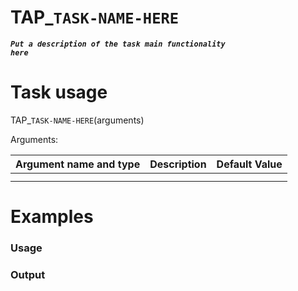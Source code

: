 # TAP_<code>TASK-NAME-HERE</code>

***<code>Put a description of the task main functionality here</code>***

# Task usage

TAP_<code>TASK-NAME-HERE</code>(arguments)

Arguments:

| Argument name and type | Description | Default Value |
| ------------- | ----------- | ------------- |
| | | |
| | | |

# Examples

### Usage

### Output


